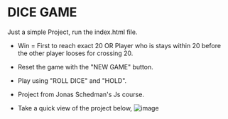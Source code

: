 # DICE GAME

Just a simple Project, run the index.html file.

- Win = First to reach exact 20 OR Player who is stays within 20 before the other player looses for crossing 20.
- Reset the game with the "NEW GAME" button.
- Play using "ROLL DICE" and "HOLD".
- Project from Jonas Schedman's Js course.

- Take a quick view of the project below,
![image](https://user-images.githubusercontent.com/44080191/156820930-4a2df27d-505a-452e-be76-b3139c010ca1.png)
